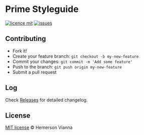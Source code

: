 # Prime Styleguide

[![licence mit](https://img.shields.io/badge/license-MIT-blue.svg)](https://github.com/prime-solutions/prime-styleguide/blob/master/LICENSE.md)
[![issues](https://img.shields.io/github/issues/prime-solutions/prime-styleguide.svg)](https://github.com/prime-solutions/prime-styleguide/issues)

## Contributing

- Fork it!
- Create your feature branch: `git checkout -b my-new-feature`
- Commit your changes: `git commit -m 'Add some feature'`
- Push to the branch: `git push origin my-new-feature`
- Submit a pull request

## Log

Check [Releases](https://github.com/prime-solutions/prime-styleguide/releases) for detailed changelog.

## License

[MIT license](http://hemersonvianna.mit-license.org/) © Hemerson Vianna
